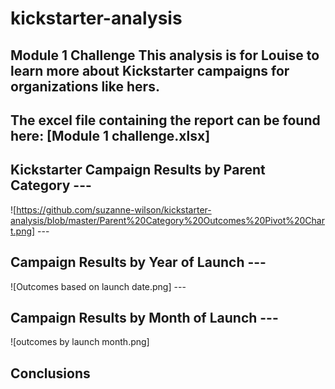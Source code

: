 # kickstarter-analysis
Module 1 Challenge
This analysis is for Louise to learn more about Kickstarter campaigns for organizations like hers.
---
The excel file containing the report can be found here: [Module 1 challenge.xlsx] 
---
## Kickstarter Campaign Results by Parent Category ---
![https://github.com/suzanne-wilson/kickstarter-analysis/blob/master/Parent%20Category%20Outcomes%20Pivot%20Chart.png] ---
## Campaign Results by Year of Launch ---
![Outcomes based on launch date.png] --- 
## Campaign Results by Month of Launch ---
![outcomes by launch month.png]

## Conclusions
